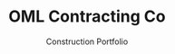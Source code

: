 ---
feature: true
title: OML Contracting Co
subtitle: Construction Portfolio
color:
  r: 220
  g: 184
  b: 105
fallbackcolor: '#372008'
bkgimage: /images/oml-contracting/background.jpg
logo: /images/oml-contracting/logo.svg
link: http://omlhawaii.com
code: https://github.com/omlhawaii/omlhawaii.github.io
tech:
  - CSS 3D
  - JavaScript
summary: >
  I worked with OML Contracting to redesign their portfolio. The site
  is designed to hide loading times by quickly downloading enough code to
  display the basic site, then running in the background to add on additional
  functionality and design.
---